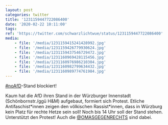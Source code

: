 ```yaml
---
layout: post
categories: twitter
title: '1231159447722086400'
date: '2020-02-22 10:11:00'
tags: 
ref: 'https://twitter.com/schwarzlichtwue/status/1231159447722086400'
media:
    - file: '/media/1231159415241428992.jpg'
    - file: '/media/1231159426779930624.jpg'
    - file: '/media/1231159437546729472.jpg'
    - file: '/media/1231160969428115456.jpg'
    - file: '/media/1231160976986210304.jpg'
    - file: '/media/1231160982799634432.jpg'
    - file: '/media/1231160989774761984.jpg'
---
```

[#noAfD](/t/noafd)-Stand blockiert!



Kaum hat die AfD ihren Stand in der Würzburger Innenstadt (Schönbornstr./ggü H&amp;M) aufgebaut, formiert sich Protest. Etliche Antifaschist\*innen zeigen den völkischen Rassist\*innen, dass in Würzburg kein Platz für rechte Hetze sein soll! 
Noch bis 14 Uhr soll der Stand stehen. Unterstützt den Protest!
Auch die [@OMASGEGENRECHTS](https://twitter.com/OMASGEGENRECHTS) sind dabei. 